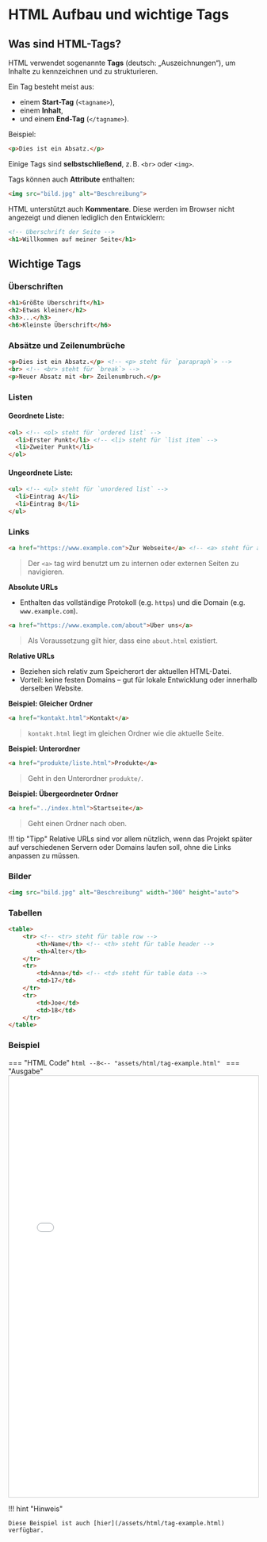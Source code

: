 # HTML Aufbau und wichtige Tags

## Was sind HTML-Tags?

HTML verwendet sogenannte **Tags** (deutsch: „Auszeichnungen“), um Inhalte zu kennzeichnen und zu strukturieren.

Ein Tag besteht meist aus:

- einem **Start-Tag** (`<tagname>`),
- einem **Inhalt**,
- und einem **End-Tag** (`</tagname>`).

Beispiel:
```html
<p>Dies ist ein Absatz.</p>
```

Einige Tags sind **selbstschließend**, z. B. `<br>` oder `<img>`.

Tags können auch **Attribute** enthalten:
```html
<img src="bild.jpg" alt="Beschreibung">
```

HTML unterstützt auch **Kommentare**. Diese werden im Browser nicht angezeigt und dienen lediglich den Entwicklern:

```html
<!-- Überschrift der Seite -->
<h1>Willkommen auf meiner Seite</h1>
```

## Wichtige Tags

### Überschriften

```html
<h1>Größte Überschrift</h1>
<h2>Etwas kleiner</h2>
<h3>...</h3>
<h6>Kleinste Überschrift</h6>
```

### Absätze und Zeilenumbrüche

```html
<p>Dies ist ein Absatz.</p> <!-- <p> steht für `parapraph`> -->
<br> <!-- <br> steht für `break`> -->
<p>Neuer Absatz mit <br> Zeilenumbruch.</p>
```

### Listen

#### Geordnete Liste:
```html
<ol> <!-- <ol> steht für `ordered list` -->
  <li>Erster Punkt</li> <!-- <li> steht für `list item` -->
  <li>Zweiter Punkt</li>
</ol>
```

#### Ungeordnete Liste:
```html
<ul> <!-- <ul> steht für `unordered list` -->
  <li>Eintrag A</li>
  <li>Eintrag B</li>
</ul>
```

### Links

```html
<a href="https://www.example.com">Zur Webseite</a> <!-- <a> steht für anchor -->
```

> Der `<a>` tag wird benutzt um zu internen oder externen Seiten zu navigieren.

**Absolute URLs**

- Enthalten das vollständige Protokoll (e.g. `https`) und die Domain (e.g. `www.example.com`).

```html
<a href="https://www.example.com/about">Über uns</a>
```
> Als Voraussetzung gilt hier, dass eine `about.html` existiert.

**Relative URLs**

- Beziehen sich relativ zum Speicherort der aktuellen HTML-Datei.
- Vorteil: keine festen Domains – gut für lokale Entwicklung oder innerhalb derselben Website.

**Beispiel: Gleicher Ordner**
```html
<a href="kontakt.html">Kontakt</a>
```
> `kontakt.html` liegt im gleichen Ordner wie die aktuelle Seite.

**Beispiel: Unterordner**

```html
<a href="produkte/liste.html">Produkte</a>
```
>  Geht in den Unterordner `produkte/`.

**Beispiel: Übergeordneter Ordner**

```html
<a href="../index.html">Startseite</a>
```
>  Geht einen Ordner nach oben.

!!! tip "Tipp"
    Relative URLs sind vor allem nützlich, wenn das Projekt später auf verschiedenen Servern oder Domains laufen soll, ohne die Links anpassen zu müssen.

### Bilder

```html
<img src="bild.jpg" alt="Beschreibung" width="300" height="auto">
```

### Tabellen

```html
<table>
    <tr> <!-- <tr> steht für table row -->
        <th>Name</th> <!-- <th> steht für table header -->
        <th>Alter</th>
    </tr>
    <tr>
        <td>Anna</td> <!-- <td> steht für table data -->
        <td>17</td>
    </tr>
    <tr>
        <td>Joe</td>
        <td>18</td>
    </tr>
</table>
```

### Beispiel

=== "HTML Code"
    ```html
    --8<-- "assets/html/tag-example.html"
    ```
=== "Ausgabe"
    <iframe src="/assets/html/tag-example.html" width="100%" height="850px" style="border:1px solid #ccc;"></iframe>

!!! hint "Hinweis"

    Diese Beispiel ist auch [hier](/assets/html/tag-example.html) verfügbar.